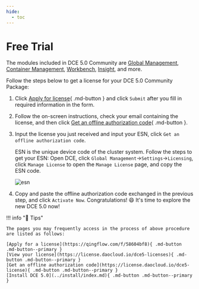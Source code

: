 ```yaml
---
hide:
  - toc
---
```


# Free Trial

The modules included in DCE 5.0 Community are [Global Management](../ghippo/intro/index.md),
[Container Management](../kpanda/intro/index.md), [Workbench](../amamba/intro/index.md),
[Insight](../insight/intro/index.md), and more.

Follow the steps below to get a license for your DCE 5.0 Community Package:

1. Click [Apply for license](https://qingflow.com/f/58604bf8){ .md-button } and click `Submit` after you fill in required information in the form.

2. Follow the on-screen instructions, check your email containing the license, and then click [Get an offline authorization code](https://license.daocloud.io/dce5-license){ .md-button }.

3. Input the license you just received and input your ESN, click `Get an offline authorization code`.

    ESN is the unique device code of the cluster system.
    Follow the steps to get your ESN: Open DCE, click `Global Management`->`Settings`->`Licensing`, click `Manage License` to open the `Manage License` page, and copy the ESN code.

    ![esn](https://docs.daocloud.io/daocloud-docs-images/docs/en/docs/images/license02.jpg)

4. Copy and paste the offline authorization code exchanged in the previous step, and click `Activate Now`. Congratulations! :smile: It's time to explore the new DCE 5.0 now!

!!! info "📢 Tips"

    The pages you may frequently access in the process of above procedure are listed as follows:

    [Apply for a license](https://qingflow.com/f/58604bf8){ .md-button .md-button--primary }
    [View your license](https://license.daocloud.io/dce5-licenses){ .md-button .md-button--primary }
    [Get an offline authorization code](https://license.daocloud.io/dce5-license){ .md-button .md-button--primary }
    [Install DCE 5.0](../install/index.md){ .md-button .md-button--primary }
